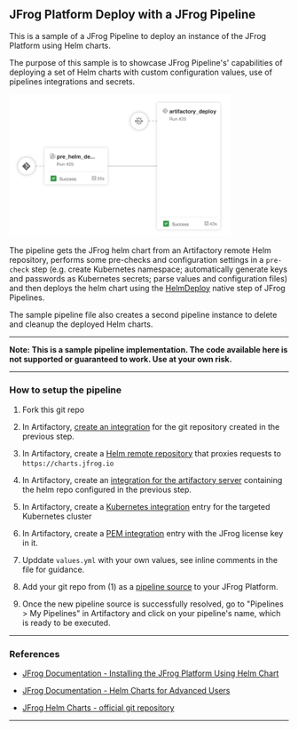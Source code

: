 ## JFrog Platform Deploy with a JFrog Pipeline

This is a sample of a JFrog Pipeline to deploy an instance of the JFrog Platform using Helm charts.

The purpose of this sample is to showcase JFrog Pipeline's' capabilities of deploying a set of Helm charts with custom configuration values, use of pipelines integrations and secrets.

<img src="./images/jpd_deploy_pipeline01.png" alt="JFrog Artifactory Cleanup Pipeline" style="width:400px;background-color:transparent;border:none;" />

The pipeline gets the JFrog helm chart from an Artifactory remote Helm repository, performs some pre-checks and configuration settings in a `pre-check` step (e.g. create Kubernetes namespace; automatically generate keys and passwords as Kubernetes secrets;  parse values and configuration files) and then deploys the helm chart using the [HelmDeploy](https://www.jfrog.com/confluence/display/JFROG/HelmDeploy) native step of JFrog Pipelines.

The sample pipeline file also creates a second pipeline instance to delete and cleanup the deployed Helm charts. 

---

**Note: This is a sample pipeline implementation. The code available here is not supported or guaranteed to work. Use at your own risk.**

---

### How to setup the pipeline

1. Fork this git repo 

1. In Artifactory, [create an integration](https://www.jfrog.com/confluence/display/JFROG/GitHub+Integration) for the git repository created in the previous step. 

1. In Artifactory, create a [Helm remote repository](https://www.jfrog.com/confluence/display/JFROG/Kubernetes+Helm+Chart+Repositories#KubernetesHelmChartRepositories-RemoteRepositories) that proxies requests to `https://charts.jfrog.io` 

1. In Artifactory, create an [integration for the artifactory server](https://www.jfrog.com/confluence/display/JFROG/Artifactory+Integration) containing the helm repo configured in the previous step.

1. In Artifactory, create a [Kubernetes integration](https://www.jfrog.com/confluence/display/JFROG/Kubernetes+Integration) entry for the targeted Kubernetes cluster

1. In Artifactory, create a [PEM integration](https://www.jfrog.com/confluence/display/JFROG/PEM+Key+Integration) entry with the JFrog license key in it.

1. Upddate `values.yml` with your own values, see inline comments in the file for guidance. 

1. Add your git repo from (1) as a [pipeline source](https://www.jfrog.com/confluence/display/JFROG/Pipelines+Step-By-Step#PipelinesStep-By-Step-add-pipeline-sourceAddaPipelineSource) to your JFrog Platform.

1. Once the new pipeline source is successfully resolved, go to "Pipelines > My Pipelines" in Artifactory and click on your pipeline's name, which is ready to be executed.


---

### References

- [JFrog Documentation - Installing the JFrog Platform Using Helm Chart](https://www.jfrog.com/confluence/display/JFROG/Installing+the+JFrog+Platform+Using+Helm+Chart)

- [JFrog Documentation - Helm Charts for Advanced Users](https://www.jfrog.com/confluence/display/JFROG/Helm+Charts+for+Advanced+Users)

- [JFrog Helm Charts - official git repository](https://github.com/jfrog/charts)

---